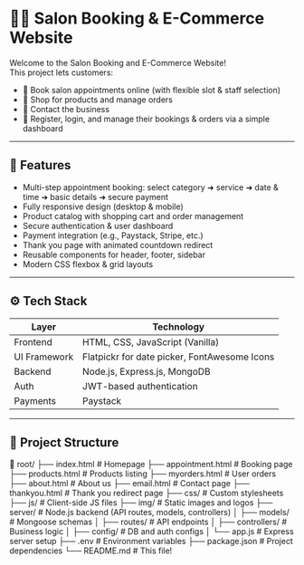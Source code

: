 # 💇‍♀️ Salon Booking & E-Commerce Website

Welcome to the Salon Booking and E-Commerce Website!  
This project lets customers:
- 📅 Book salon appointments online (with flexible slot & staff selection)
- 🛒 Shop for products and manage orders
- 📧 Contact the business
- 🔐 Register, login, and manage their bookings & orders via a simple dashboard

---

## 📌 **Features**
- Multi-step appointment booking: select category ➜ service ➜ date & time ➜ basic details ➜ secure payment
- Fully responsive design (desktop & mobile)
- Product catalog with shopping cart and order management
- Secure authentication & user dashboard
- Payment integration (e.g., Paystack, Stripe, etc.)
- Thank you page with animated countdown redirect
- Reusable components for header, footer, sidebar
- Modern CSS flexbox & grid layouts

---

## ⚙️ **Tech Stack**

| Layer        | Technology                                    |
|--------------|-----------------------------------------------|
| Frontend     | HTML, CSS, JavaScript (Vanilla)               |
| UI Framework | Flatpickr for date picker, FontAwesome Icons  |
| Backend      | Node.js, Express.js, MongoDB                  |
| Auth         | JWT-based authentication                      |
| Payments     | Paystack                                      |

---

## 📁 **Project Structure**
📂 root/
├── index.html             # Homepage
├── appointment.html       # Booking page
├── products.html          # Products listing
├── myorders.html          # User orders
├── about.html             # About us
├── email.html             # Contact page
├── thankyou.html          # Thank you redirect page
├── css/                   # Custom stylesheets
├── js/                    # Client-side JS files
├── img/                   # Static images and logos
├── server/                # Node.js backend (API routes, models, controllers)
│   ├── models/            # Mongoose schemas
│   ├── routes/            # API endpoints
│   ├── controllers/       # Business logic
│   ├── config/            # DB and auth configs
│   └── app.js             # Express server setup
├── .env                   # Environment variables
├── package.json           # Project dependencies
└── README.md              # This file!


